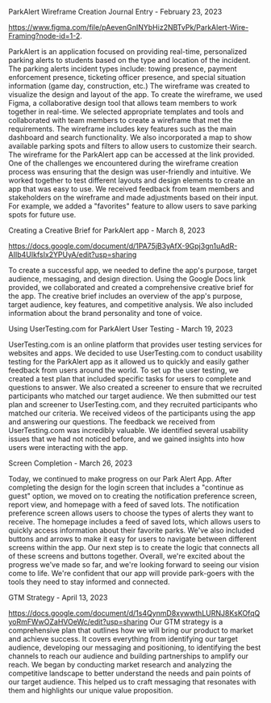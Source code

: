 ParkAlert Wireframe Creation Journal Entry - February 23, 2023

https://www.figma.com/file/pAevenGnINYbHiz2NBTvPk/ParkAlert-Wire-Framing?node-id=1-2.

ParkAlert is an application focused on providing real-time, personalized parking alerts to students based on the type and location of the incident. 
The parking alerts incident types include: towing presence, payment enforcement presence, ticketing officer presence, and 
special situation information (game day, construction, etc.) The wireframe was created to visualize the design and layout of the app. 
To create the wireframe, we used Figma, a collaborative design tool that allows team members to work together in real-time. We selected 
appropriate templates and tools and collaborated with team members to create a wireframe that met the requirements. The wireframe includes 
key features such as the main dashboard and search functionality. We also incorporated a map to show available parking spots and 
filters to allow users to customize their search. The wireframe for the ParkAlert app can be accessed at the link provided. 
One of the challenges we encountered during the wireframe creation process was ensuring that the design was user-friendly and intuitive. 
We worked together to test different layouts and design elements to create an app that was easy to use. We received feedback from team members 
and stakeholders on the wireframe and made adjustments based on their input. For example, we added a "favorites" feature to allow users 
to save parking spots for future use.

Creating a Creative Brief for ParkAlert app - March 8, 2023

https://docs.google.com/document/d/1PA75jB3yAfX-9Gpj3gn1uAdR-AIIb4UIkfsIx2YPUyA/edit?usp=sharing

To create a successful app, we needed to define the app's purpose, target audience, messaging, and design direction. 
Using the Google Docs link provided, we collaborated and created a comprehensive creative brief for the app. 
The creative brief includes an overview of the app's purpose, target audience, key features, and competitive analysis. 
We also included information about the brand personality and tone of voice.

Using UserTesting.com for ParkAlert User Testing - March 19, 2023

UserTesting.com is an online platform that provides user testing services for websites and apps. We decided to use UserTesting.com to 
conduct usability testing for the ParkAlert app as it allowed us to quickly and easily gather feedback from users around the world.
To set up the user testing, we created a test plan that included specific tasks for users to complete and questions to answer. We also 
created a screener to ensure that we recruited participants who matched our target audience. We then submitted our test plan and screener to 
UserTesting.com, and they recruited participants who matched our criteria. We received videos of the participants using the app and answering 
our questions. The feedback we received from UserTesting.com was incredibly valuable. We identified several usability issues that we had not noticed 
before, and we gained insights into how users were interacting with the app.

Screen Completion - March 26, 2023

Today, we continued to make progress on our Park Alert App. After completing the design for the login screen that includes a "continue as guest" option, we moved on to creating the notification preference screen, report view, and homepage with a feed of saved lots. The notification preference screen allows users to choose the types of alerts they want to receive. The homepage includes a feed of saved lots, which allows users to quickly access information about their favorite parks. We've also included buttons and arrows to make it easy for users to navigate between different screens within the app. Our next step is to create the logic that connects all of these screens and buttons together. Overall, we're excited about the progress we've made so far, and we're looking forward to seeing our vision come to life. We're confident that our app will provide park-goers with the tools they need to stay informed and connected.

GTM Strategy - April 13, 2023

https://docs.google.com/document/d/1s4QynmD8xywwthLURNJ8KsKOfqQyoRmFWwOZaHVOeWc/edit?usp=sharing
Our GTM strategy is a comprehensive plan that outlines how we will bring our product to market and achieve success. It covers everything from identifying our target audience, developing our messaging and positioning, to identifying the best channels to reach our audience and building partnerships to amplify our reach. We began by conducting market research and analyzing the competitive landscape to better understand the needs and pain points of our target audience. This helped us to craft messaging that resonates with them and highlights our unique value proposition.
